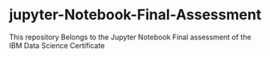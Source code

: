 # jupyter-Notebook-Final-Assessment
This repository Belongs to the Jupyter Notebook Final assessment of the IBM Data Science Certificate

